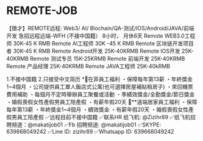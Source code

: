 # REMOTE-JOB
【徵才】REMOTE远程: Web3/ AI/ Blochain/QA-测试/IOS/Android/JAVA/前端开发
急招远程远端-WFH (不接中国籍）
8小时， 月休6天
Remote WEB3.0工程师 30K-45 K  RMB
Remote AI工程师 30K  -45 K  RMB
Remote 区块链开发项目者 30K-45 K  RMB
Remote Android开发 25K-40KRMB
Remote IOS开发 25K-40KRMB
Remote 测试专员 15K-25KRMB
Remote 前端开发 25K-40KRMB
Remote 产品经理 25K-40KRMB
Remote JAVA工程师 25K-40kRMB

1.不接中国籍
2.只接受中文简历
*🍿在菲員工福利
・保障每年第13薪
・年終獎金1~4個月
・公司提供員工單人飯店式公寓(也可選擇房屋補貼租房子)
・來回機票費用補助
・每個月不定時舉辦員工聚餐或活動
・季績效獎金/全勤獎金/節日獎金
・婚假喪假女性產假男員工陪產假
・有薪年假20天
🍿**遠端居家員工福利
・保障每年第13薪
・年終獎金1~4個月
・績效獎金
・有薪年假20天
・婚假喪假女性產假男員工陪產假
✅远程目前不接中国籍
✅联系HR 纸飞机: @Zizihr89
✅纸飞机招聘频道：@makatijob01
✅Fb 招聘频道: @makatijob01
✅SKYPE: 639668049242
✅Line ID: zizihr89
✅Whatsapp ID: 639668049242
